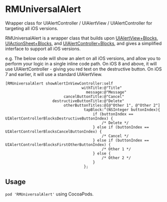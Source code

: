 RMUniversalAlert
================

Wrapper class for UIAlertController / UIAlertView / UIAlertController for targeting all iOS versions.

RMUniversalAlert is a wrapper class that builds upon [UIAlertView+Blocks](https://github.com/ryanmaxwell/UIAlertView+Blocks), [UIActionSheet+Blocks](https://github.com/ryanmaxwell/UIActionSheet+Blocks), and [UIAlertController+Blocks](https://github.com/ryanmaxwell/UIAlertController+Blocks), and gives a simplified interface to support all iOS versions.

e.g. The below code will show an alert on all iOS versions, and allow you to perform your logic in a single inline code path. 
On iOS 8 and above, it will use UIAlertController - giving you red text on the destructive button. On iOS 7 and earlier, it will use a standard UIAlertView.

```objc
[RMUniversalAlert showAlertInViewController:self
                                  withTitle:@"Title"
                                    message:@"Message"
                          cancelButtonTitle:@"Cancel"
                     destructiveButtonTitle:@"Delete"
                          otherButtonTitles:@[@"Other 1", @"Other 2"]
                                   tapBlock:^(NSInteger buttonIndex){
                                       if (buttonIndex == UIAlertControllerBlocksDestructiveButtonIndex) {
                                           /* Delete */
                                       } else if (buttonIndex == UIAlertControllerBlocksCancelButtonIndex) {
                                           /* Cancel */
                                       } else if (buttonIndex == UIAlertControllerBlocksFirstOtherButtonIndex) {
                                           /* Other 1 */
                                       } else {
                                           /* Other 2 */
                                       }
                                   };
```

## Usage 

`pod 'RMUniversalAlert'` using CocoaPods.